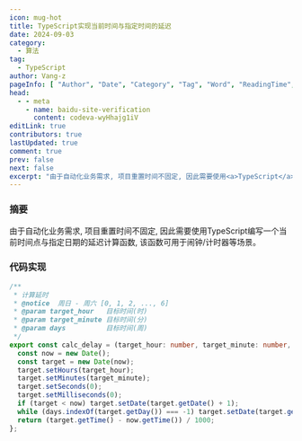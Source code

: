 ```yaml
---
icon: mug-hot
title: TypeScript实现当前时间与指定时间的延迟
date: 2024-09-03
category:
  - 算法
tag:
  - TypeScript
author: Vang-z
pageInfo: [ "Author", "Date", "Category", "Tag", "Word", "ReadingTime", "PageView" ]
head:
  - - meta
    - name: baidu-site-verification
      content: codeva-wyHhajg1iV
editLink: true
contributors: true
lastUpdated: true
comment: true
prev: false
next: false
excerpt: "由于自动化业务需求, 项目重置时间不固定, 因此需要使用<a>TypeScript</a>编写一个当前时间点与指定日期的延迟计算函数, 该函数可用于闹钟/计时器等场景。"
---
```


### 摘要

由于自动化业务需求, 项目重置时间不固定, 因此需要使用<a>TypeScript</a>编写一个当前时间点与指定日期的延迟计算函数, 该函数可用于闹钟/计时器等场景。


### 代码实现

```typescript
/**
 * 计算延时
 * @notice  周日 - 周六 [0, 1, 2, ..., 6]
 * @param target_hour   目标时间(时)
 * @param target_minute 目标时间(分)
 * @param days          目标时间(周)
 */
export const calc_delay = (target_hour: number, target_minute: number, days: number[]): number => {
  const now = new Date();
  const target = new Date(now);
  target.setHours(target_hour);
  target.setMinutes(target_minute);
  target.setSeconds(0);
  target.setMilliseconds(0);
  if (target < now) target.setDate(target.getDate() + 1);
  while (days.indexOf(target.getDay()) === -1) target.setDate(target.getDate() + 1);
  return (target.getTime() - now.getTime()) / 1000;
};

```

<Sponsor />
